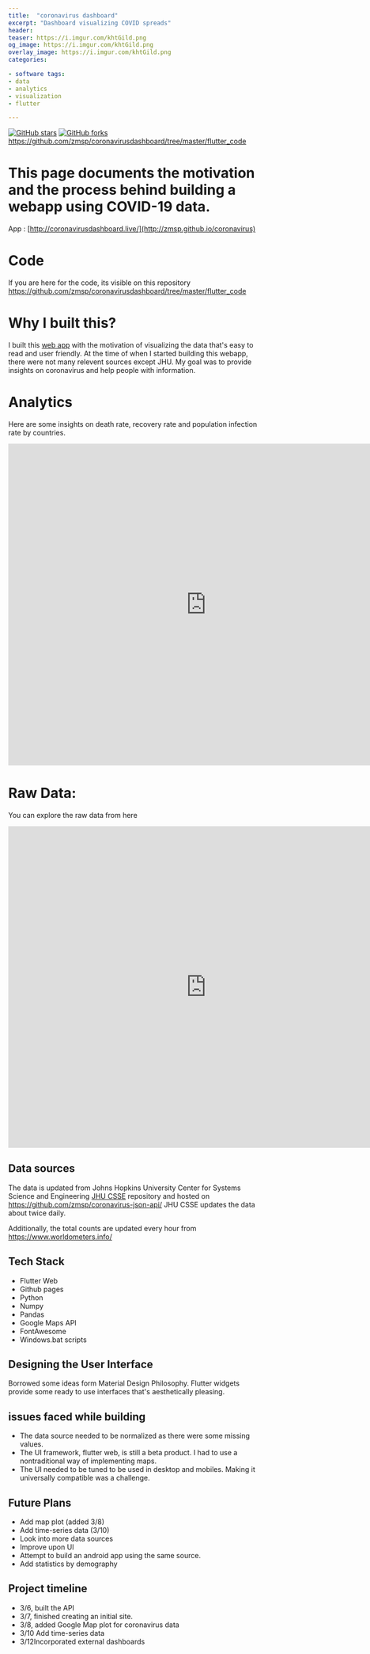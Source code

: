 ```yaml
---
title:  "coronavirus dashboard"
excerpt: "Dashboard visualizing COVID spreads"
header:
teaser: https://i.imgur.com/khtGild.png
og_image: https://i.imgur.com/khtGild.png
overlay_image: https://i.imgur.com/khtGild.png
categories:

- software tags:
- data
- analytics
- visualization
- flutter

---
```

[![GitHub stars](https://img.shields.io/github/stars/zmsp/coronavirusdashboard?style=for-the-badge)](https://github.com/zmsp/coronavirusdashboard/stargazers) [![GitHub forks](https://img.shields.io/github/forks/zmsp/coronavirusdashboard?style=for-the-badge)](https://github.com/zmsp/coronavirusdashboard)
https://github.com/zmsp/coronavirusdashboard/tree/master/flutter_code

# This page documents the motivation and the process behind building a webapp using COVID-19 data.

App : [http://coronavirusdashboard.live/](http://zmsp.github.io/coronavirus)

# Code

If you are here for the code, its visible on this
repository https://github.com/zmsp/coronavirusdashboard/tree/master/flutter_code

# Why I built this?

I built this [web app](http://coronavirusdashboard.live/)  with the motivation of visualizing the data that's easy to
read and user friendly. At the time of when I started building this webapp, there were not many relevent sources except
JHU. My goal was to provide insights on coronavirus and help people with information.

# Analytics

Here are some insights on death rate, recovery rate and population infection rate by countries.

<iframe width="800" height="650" src="https://datastudio.google.com/embed/reporting/8b0b2857-1f24-4e1f-b4e9-df7082dafe72/page/8sXIB" frameborder="0" style="border:0" allowfullscreen></iframe>

# Raw Data:

You can explore the raw data from here
<iframe width="800" height="650" src="https://datastudio.google.com/embed/reporting/b9437400-6abc-431e-a608-cdbb988fa6a8/page/tzXIB" frameborder="0" style="border:0" allowfullscreen></iframe>

## Data sources

The data is updated from Johns Hopkins University Center for Systems Science and
Engineering [JHU CSSE](https://github.com/CSSEGISandData/COVID-19) repository and hosted on
https://github.com/zmsp/coronavirus-json-api/ JHU CSSE updates the data about twice daily.

Additionally, the total counts are updated every hour from https://www.worldometers.info/

## Tech Stack

* Flutter Web
* Github pages
* Python
* Numpy
* Pandas
* Google Maps API
* FontAwesome
* Windows.bat scripts

## Designing the User Interface

Borrowed some ideas form Material Design Philosophy. Flutter widgets provide some ready to use interfaces that's
aesthetically pleasing.

## issues faced while building

* The data source needed to be normalized as there were some missing values.
* The UI framework, flutter web, is still a beta product. I had to use a nontraditional way of implementing maps.
* The UI needed to be tuned to be used in desktop and mobiles. Making it universally compatible was a challenge.

## Future Plans

* Add map plot (added 3/8)
* Add time-series data  (3/10)
* Look into more data sources
* Improve upon UI
* Attempt to build an android app using the same source.
* Add statistics by demography

## Project timeline

* 3/6, built the API
* 3/7, finished creating an initial site.
* 3/8, added Google Map plot for coronavirus data
* 3/10 Add time-series data
* 3/12Incorporated external dashboards

